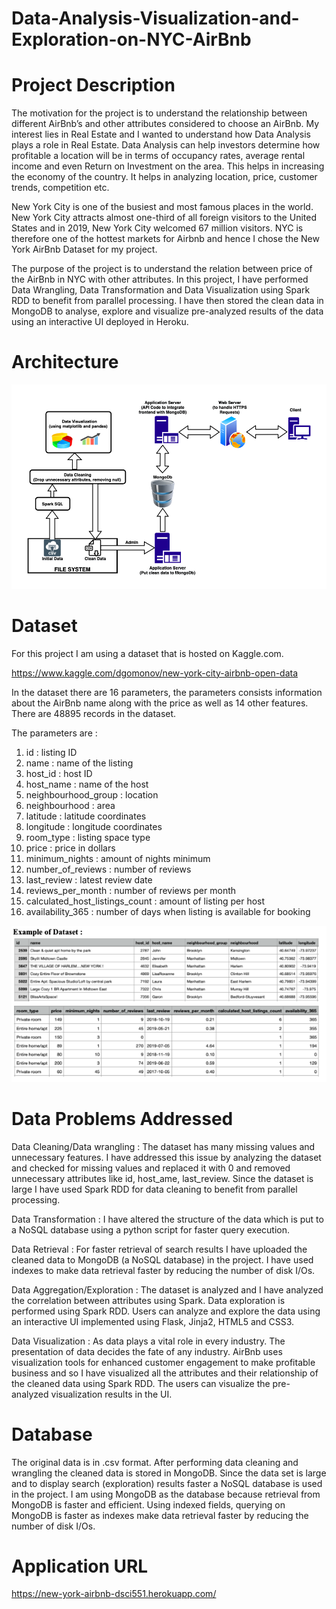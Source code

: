 # Data-Analysis-Visualization-and-Exploration-on-NYC-AirBnb

# Project Description

  The motivation for the project is to understand the relationship between different AirBnb’s and other attributes considered to choose an AirBnb. My interest lies in Real Estate and I wanted to understand how Data Analysis plays a role in Real Estate. Data Analysis can help investors determine how profitable a location will be in terms of occupancy rates, average rental income and even Return on Investment on the area. This helps in increasing the economy of the country. It helps in analyzing location, price, customer trends, competition etc.
  
  New York City is one of the busiest and most famous places in the world. New York City attracts almost one-third of all foreign visitors to the United States and in 2019, New York City welcomed 67 million visitors. NYC is therefore one of the hottest markets for Airbnb and hence I chose the New York AirBnb Dataset for my project. 
  
  The purpose of the project is to understand the relation between price of the AirBnb in NYC with other attributes. In this project, I have performed Data Wrangling, Data Transformation and Data Visualization using Spark RDD to benefit from parallel processing. I have then stored the clean data in MongoDB to analyse, explore and visualize pre-analyzed results of the data using an interactive UI deployed in Heroku.
  

# Architecture

![](/application/static/css/images/readme/architecture.png)


# Dataset 

For this project I am using a dataset that is hosted on Kaggle.com.

https://www.kaggle.com/dgomonov/new-york-city-airbnb-open-data

In the dataset there are 16 parameters, the parameters consists information about the AirBnb name along with the price as well as 14 other features. There are 48895 records in the dataset.

The parameters are : 
1. id :  listing ID
2. name : name of the listing
3. host_id : host ID
4. host_name : name of the host
5. neighbourhood_group : location
6. neighbourhood : area
7. latitude : latitude coordinates 
8. longitude : longitude coordinates
9. room_type : listing space type
10. price : price in dollars
11. minimum_nights : amount of nights minimum
12. number_of_reviews : number of reviews
13. last_review : latest review date
14. reviews_per_month : number of reviews per month
15. calculated_host_listings_count : amount of listing per host
16. availability_365 : number of days when listing is available for booking

![](/application/static/css/images/readme/exampleDataSet.png)


# Data Problems Addressed  

Data Cleaning/Data wrangling : The dataset has many missing values and unnecessary features. I have addressed this issue by analyzing the dataset and checked for missing values and replaced it with 0 and removed unnecessary attributes like id, host_ame, last_review. Since the dataset is large I have used Spark RDD for data cleaning to benefit from parallel processing.

Data Transformation : I have altered the structure of the data which is put to a NoSQL database using a python script for faster query execution.

Data Retrieval : For faster retrieval of search results I have uploaded the cleaned data to MongoDB (a NoSQL database) in the project. I have used indexes to make data retrieval faster by reducing the number of disk I/Os. 

Data Aggregation/Exploration : The dataset is analyzed and I have analyzed the correlation between attributes using Spark. Data exploration is performed using Spark RDD. Users can analyze and explore the data using an interactive UI implemented using Flask, Jinja2, HTML5 and CSS3. 

Data Visualization : As data plays a vital role in every industry. The presentation of data decides the fate of any industry. AirBnb uses visualization tools for enhanced customer engagement to make profitable business and so I have visualized all the attributes and their relationship of the cleaned data using Spark RDD. The users can visualize the pre-analyzed visualization results in the UI.  


# Database 

The original data is in .csv format. After performing data cleaning and wrangling the cleaned data is stored in MongoDB. Since the data set is large and to display search (exploration) results faster a NoSQL database is used in the project. I am using MongoDB as the database because retrieval from MongoDB is faster and efficient. Using indexed fields, querying on MongoDB is faster as indexes make data retrieval faster by reducing the number of disk I/Os.

# Application URL 
https://new-york-airbnb-dsci551.herokuapp.com/ 



